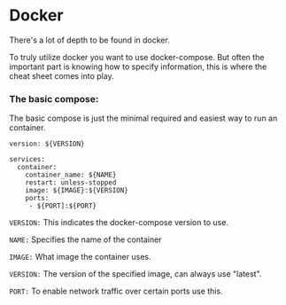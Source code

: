 # Docker

There's a lot of depth to be found in docker.

To truly utilize docker you want to use docker-compose.
But often the important part is knowing how to specify information, this is where the cheat sheet comes into play.

### The basic compose:

The basic compose is just the minimal required and easiest way to run an container.


```
version: ${VERSION}

services:
  container:
    container_name: ${NAME}
    restart: unless-stopped
    image: ${IMAGE}:${VERSION}
    ports:
     - ${PORT]:${PORT}
```

`VERSION:` This indicates the docker-compose version to use.

`NAME:` Specifies the name of the container

`IMAGE:` What image the container uses.

`VERSION:` The version of the specified image, can always use "latest".

`PORT:` To enable network traffic over certain ports use this.
